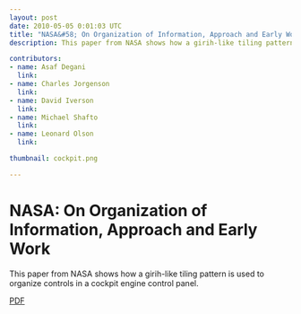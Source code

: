 ```yaml
---
layout: post
date: 2010-05-05 0:01:03 UTC
title: "NASA&#58; On Organization of Information, Approach and Early Work"
description: This paper from NASA shows how a girih-like tiling pattern is used to organize controls in a cockpit engine control panel.

contributors:
- name: Asaf Degani
  link:
- name: Charles Jorgenson
  link:
- name: David Iverson
  link:
- name: Michael Shafto
  link:
- name: Leonard Olson
  link:

thumbnail: cockpit.png

---
```


# NASA: On Organization of Information, Approach and Early Work

This paper from NASA shows how a girih-like tiling pattern is used to organize controls in a cockpit engine control panel.

<a href="/media/BA.pdf" download="">PDF</a> 
